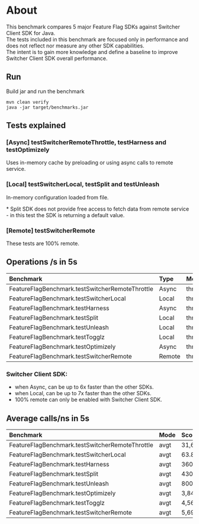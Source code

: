 # About
This benchmark compares 5 major Feature Flag SDKs against Switcher Client SDK for Java.<br>
The tests included in this benchmark are focused only in performance and does not reflect nor measure any other SDK capabilities.<br>
The intent is to gain more knowledge and define a baseline to improve Switcher Client SDK overall performance.

## Run
Build jar and run the benchmark
```
mvn clean verify
java -jar target/benchmarks.jar
```

## Tests explained

### [Async] testSwitcherRemoteThrottle, testHarness and testOptimizely
Uses in-memory cache by preloading or using async calls to remote service.<br>

### [Local] testSwitcherLocal, testSplit and testUnleash
In-memory configuration loaded from file.<br>
<p>* Split SDK does not provide free access to fetch data from remote service - in this test the SDK is returning a default value.</p>

### [Remote] testSwitcherRemote
These tests are 100% remote.<br>

## Operations /s in 5s
| Benchmark                                       | Type   | Mode  | Score          | Units |
|:------------------------------------------------|:-------|:------|:---------------|:------|
| FeatureFlagBenchmark.testSwitcherRemoteThrottle | Async  | thrpt | 15,255,667.081 | ops/s |
| FeatureFlagBenchmark.testSwitcherLocal          | Local  | thrpt | 14,254,786.801 | ops/s |
| FeatureFlagBenchmark.testHarness                | Async  | thrpt | 2,486,530.012  | ops/s |
| FeatureFlagBenchmark.testSplit                  | Local  | thrpt | 2,054,740.656  | ops/s |
| FeatureFlagBenchmark.testUnleash                | Local  | thrpt | 1,283,176.606  | ops/s |
| FeatureFlagBenchmark.testTogglz                 | Local  | thrpt | 181,059.633    | ops/s |
| FeatureFlagBenchmark.testOptimizely             | Async  | thrpt | 233,482.488    | ops/s |
| FeatureFlagBenchmark.testSwitcherRemote         | Remote | thrpt | 187.247        | ops/s |

### Switcher Client SDK:
 - when Async, can be up to 6x faster than the other SDKs.
 - when Local, can be up to 7x faster than the other SDKs.
 - 100% remote can only be enabled with Switcher Client SDK.

## Average calls/ns in 5s
| Benchmark                                       | Mode | Score         | Units |
|:------------------------------------------------|:-----|:--------------|:------|
| FeatureFlagBenchmark.testSwitcherRemoteThrottle | avgt | 31,661        | ns/op |
| FeatureFlagBenchmark.testSwitcherLocal          | avgt | 63.852        | ns/op |
| FeatureFlagBenchmark.testHarness                | avgt | 360.610       | ns/op |
| FeatureFlagBenchmark.testSplit                  | avgt | 430.571       | ns/op |
| FeatureFlagBenchmark.testUnleash                | avgt | 800.930       | ns/op |
| FeatureFlagBenchmark.testOptimizely             | avgt | 3,844.586     | ns/op |
| FeatureFlagBenchmark.testTogglz                 | avgt | 4,568.257     | ns/op |
| FeatureFlagBenchmark.testSwitcherRemote         | avgt | 5,699,296.355 | ns/op |